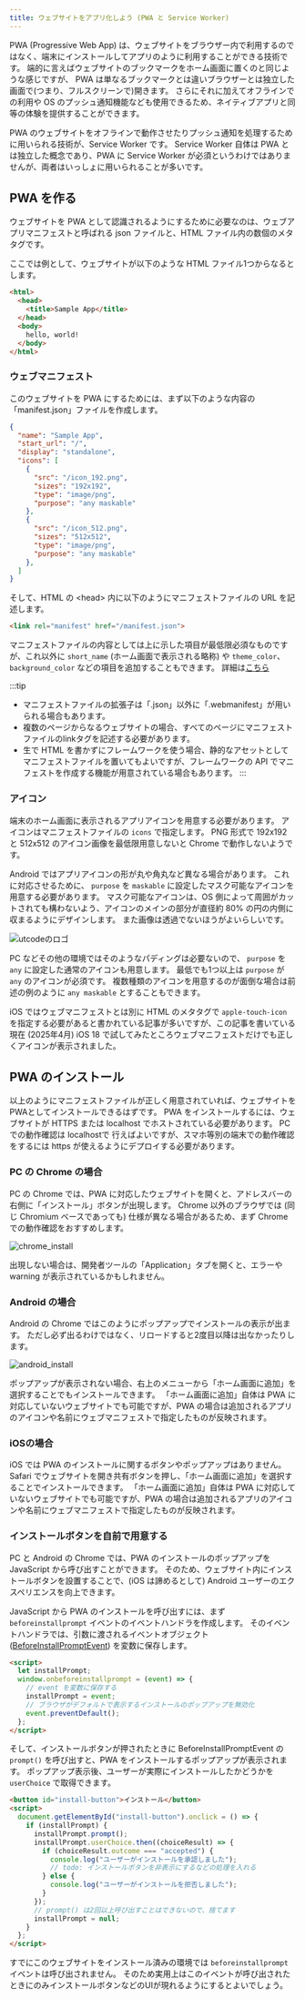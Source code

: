 ```yaml
---
title: ウェブサイトをアプリ化しよう (PWA と Service Worker)
---
```


PWA (Progressive Web App) は、ウェブサイトをブラウザー内で利用するのではなく、端末にインストールしてアプリのように利用することができる技術です。
端的に言えばウェブサイトのブックマークをホーム画面に置くのと同じような感じですが、 PWA は単なるブックマークとは違いブラウザーとは独立した画面で(つまり、フルスクリーンで)開きます。
さらにそれに加えてオフラインでの利用や OS のプッシュ通知機能なども使用できるため、ネイティブアプリと同等の体験を提供することができます。

PWA のウェブサイトをオフラインで動作させたりプッシュ通知を処理するために用いられる技術が、Service Worker です。
Service Worker 自体は PWA とは独立した概念であり、PWA に Service Worker が必須というわけではありませんが、両者はいっしょに用いられることが多いです。

## PWA を作る

ウェブサイトを PWA として認識されるようにするために必要なのは、ウェブアプリマニフェストと呼ばれる json ファイルと、HTML ファイル内の数個のメタタグです。

ここでは例として、ウェブサイトが以下のような HTML ファイル1つからなるとします。

```html title="index.html"
<html>
  <head>
    <title>Sample App</title>
  </head>
  <body>
    hello, world!
  </body>
</html>
```

### ウェブマニフェスト

このウェブサイトを PWA にするためには、まず以下のような内容の「manifest.json」ファイルを作成します。

```json title="manifest.json"
{
  "name": "Sample App",
  "start_url": "/",
  "display": "standalone",
  "icons": [
    {
      "src": "/icon_192.png",
      "sizes": "192x192",
      "type": "image/png",
      "purpose": "any maskable"
    },
    {
      "src": "/icon_512.png",
      "sizes": "512x512",
      "type": "image/png",
      "purpose": "any maskable"
    },
  ]
}
```

そして、HTML の &lt;head&gt; 内に以下のようにマニフェストファイルの URL を記述します。

```html title="index.html"
<link rel="manifest" href="/manifest.json">
```

マニフェストファイルの内容としては上に示した項目が最低限必須なものですが、これ以外に `short_name` (ホーム画面で表示される略称) や `theme_color`、`background_color` などの項目を追加することもできます。
詳細は[こちら](https://web.dev/learn/pwa/web-app-manifest?hl=ja)

:::tip
* マニフェストファイルの拡張子は「.json」以外に「.webmanifest」が用いられる場合もあります。
* 複数のページからなるウェブサイトの場合、すべてのページにマニフェストファイルのlinkタグを記述する必要があります。
* 生で HTML を書かずにフレームワークを使う場合、静的なアセットとしてマニフェストファイルを置いてもよいですが、フレームワークの API でマニフェストを作成する機能が用意されている場合もあります。
:::

### アイコン

端末のホーム画面に表示されるアプリアイコンを用意する必要があります。
アイコンはマニフェストファイルの `icons` で指定します。
PNG 形式で 192x192 と 512x512 のアイコン画像を最低限用意しないと Chrome で動作しないようです。

Android ではアプリアイコンの形が丸や角丸など異なる場合があります。
これに対応させるために、 `purpose` を `maskable` に設定したマスク可能なアイコンを用意する必要があります。
マスク可能なアイコンは、OS 側によって周囲がカットされても構わないよう、アイコンのメインの部分が直径約 80% の円の内側に収まるようにデザインします。
また画像は透過でないほうがよいらしいです。

![utcodeのロゴ](./icon_192.png)

PC などその他の環境ではそのようなパディングは必要ないので、 `purpose` を `any` に設定した通常のアイコンも用意します。
最低でも1つ以上は `purpose` が `any` のアイコンが必須です。
複数種類のアイコンを用意するのが面倒な場合は前述の例のように `any maskable` とすることもできます。

iOS ではウェブマニフェストとは別に HTML のメタタグで `apple-touch-icon` を指定する必要があると書かれている記事が多いですが、この記事を書いている現在 (2025年4月) iOS 18 で試してみたところウェブマニフェストだけでも正しくアイコンが表示されました。

## PWA のインストール

以上のようにマニフェストファイルが正しく用意されていれば、ウェブサイトをPWAとしてインストールできるはずです。
PWA をインストールするには、ウェブサイトが HTTPS または localhost でホストされている必要があります。
PC での動作確認は localhostで 行えばよいですが、スマホ等別の端末での動作確認をするには https が使えるようにデプロイする必要があります。

### PC の Chrome の場合

PC の Chrome では、PWA に対応したウェブサイトを開くと、アドレスバーの右側に「インストール」ボタンが出現します。
Chrome 以外のブラウザでは (同じ Chromium ベースであっても) 仕様が異なる場合があるため、まず Chrome での動作確認をおすすめします。

![chrome_install](./chrome_install.png)

出現しない場合は、開発者ツールの「Application」タブを開くと、エラーや warning が表示されているかもしれません。

### Android の場合

Android の Chrome ではこのようにポップアップでインストールの表示が出ます。
ただし必ず出るわけではなく、リロードすると2度目以降は出なかったりします。

![android_install](./android_install.png)

ポップアップが表示されない場合、右上のメニューから「ホーム画面に追加」を選択することでもインストールできます。
「ホーム画面に追加」自体は PWA に対応していないウェブサイトでも可能ですが、PWA の場合は追加されるアプリのアイコンや名前にウェブマニフェストで指定したものが反映されます。

### iOSの場合

iOS では PWA のインストールに関するボタンやポップアップはありません。
Safari でウェブサイトを開き共有ボタンを押し、「ホーム画面に追加」を選択することでインストールできます。
「ホーム画面に追加」自体は PWA に対応していないウェブサイトでも可能ですが、PWA の場合は追加されるアプリのアイコンや名前にウェブマニフェストで指定したものが反映されます。

### インストールボタンを自前で用意する

PC と Android の Chrome では、PWA のインストールのポップアップを JavaScript から呼び出すことができます。
そのため、ウェブサイト内にインストールボタンを設置することで、(iOS は諦めるとして) Android ユーザーのエクスペリエンスを向上できます。

JavaScript から PWA のインストールを呼び出すには、まず `beforeinstallprompt` イベントのイベントハンドラを作成します。
そのイベントハンドラでは、引数に渡されるイベントオブジェクト ([BeforeInstallPromptEvent](https://developer.mozilla.org/en-US/docs/Web/API/BeforeInstallPromptEvent)) を変数に保存します。

```html title="index.html"
<script>
  let installPrompt;
  window.onbeforeinstallprompt = (event) => {
    // event を変数に保存する
    installPrompt = event;
    // ブラウザがデフォルトで表示するインストールのポップアップを無効化
    event.preventDefault();
  };
</script>
```

そして、インストールボタンが押されたときに BeforeInstallPromptEvent の `prompt()` を呼び出すと、PWA をインストールするポップアップが表示されます。
ポップアップ表示後、ユーザーが実際にインストールしたかどうかを `userChoice` で取得できます。

```html title="index.html"
<button id="install-button">インストール</button>
<script>
  document.getElementById("install-button").onclick = () => {
    if (installPrompt) {
      installPrompt.prompt();
      installPrompt.userChoice.then((choiceResult) => {
        if (choiceResult.outcome === "accepted") {
          console.log("ユーザーがインストールを承認しました");
          // todo: インストールボタンを非表示にするなどの処理を入れる
        } else {
          console.log("ユーザーがインストールを拒否しました");
        }
      });
      // prompt() は2回以上呼び出すことはできないので、捨てます
      installPrompt = null;
    }
  };
</script>
```

すでにこのウェブサイトをインストール済みの環境では `beforeinstallprompt` イベントは呼び出されません。
そのため実用上はこのイベントが呼び出されたときにのみインストールボタンなどのUIが現れるようにするとよいでしょう。
